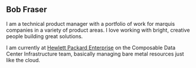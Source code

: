## Bob Fraser

I am a technical product manager with a portfolio of work for marquis companies in a variety of product areas. I love working with bright, creative people building great solutions.

I am currently at [Hewlett Packard Enterprise](https://hpe.com/info/composable/) on the Composable Data Center Infrastructure team, basically managing bare metal resources just like the cloud.
